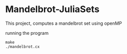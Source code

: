 # Mandelbrot-JuliaSets

This project, computes a mandelbrot set using openMP

running the program
```
make
./mandelbrot.cx
```
